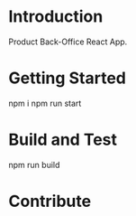 # Introduction 
  Product Back-Office React App.

# Getting Started
 npm i
 npm run start

# Build and Test
npm run build

# Contribute
